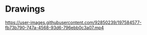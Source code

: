 # Drawings



https://user-images.githubusercontent.com/92850239/197584577-fb73b790-747a-4568-93d6-796ebb0c3a07.mp4

